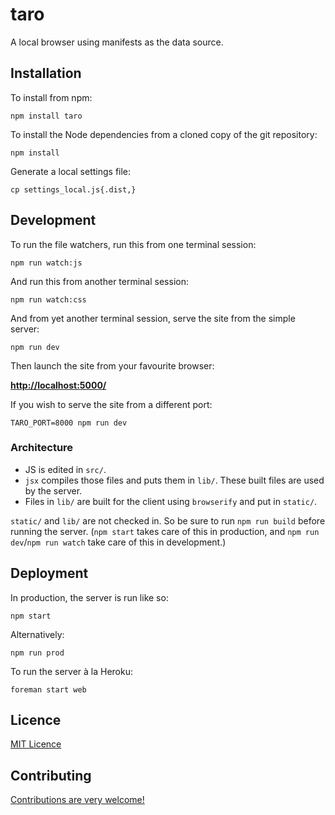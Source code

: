 # taro

A local browser using manifests as the data source.


## Installation

To install from npm:

    npm install taro

To install the Node dependencies from a cloned copy of the git repository:

    npm install

Generate a local settings file:

    cp settings_local.js{.dist,}


## Development

To run the file watchers, run this from one terminal session:

    npm run watch:js

And run this from another terminal session:

    npm run watch:css

And from yet another terminal session, serve the site from the simple server:

    npm run dev

Then launch the site from your favourite browser:

[__http://localhost:5000/__](http://localhost:5000/)

If you wish to serve the site from a different port:

    TARO_PORT=8000 npm run dev

### Architecture

* JS is edited in `src/`.
* `jsx` compiles those files and puts them in `lib/`. These built files are used by the server.
* Files in `lib/` are built for the client using `browserify` and put in `static/`.

`static/` and `lib/` are not checked in. So be sure to run `npm run build` before running the server. (`npm start` takes care of this in production, and `npm run dev`/`npm run watch` take care of this in development.)


## Deployment

In production, the server is run like so:

    npm start

Alternatively:

    npm run prod

To run the server à la Heroku:

    foreman start web


## Licence

[MIT Licence](LICENCE)


## Contributing

[Contributions are very welcome!](CONTRIBUTING.md)
